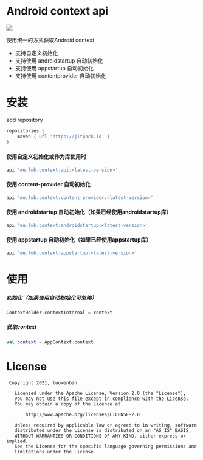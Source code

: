 # Android context api

[![](https://jitpack.io/v/ve3344/android-context.svg)](https://jitpack.io/#ve3344/android-context)

使用统一的方式获取Android context

- 支持自定义初始化
- 支持使用 androidstartup 自动初始化
- 支持使用 appstartup 自动初始化
- 支持使用 contentprovider 自动初始化

# 安装

add repository

```groovy
repositories {
    maven { url 'https://jitpack.io' }
}
```

#### 使用自定义初始化或作为库使用时

```groovy
api 'me.lwb.context:api:<latest-version>'
```

#### 使用 content-provider 自动初始化

```groovy
api 'me.lwb.context:content-provider:<latest-version>'
```

#### 使用 androidstartup 自动初始化（如果已经使用androidstartup库）

```groovy
api 'me.lwb.context:androidstartup:<latest-version>'
```

#### 使用 appstartup 自动初始化（如果已经使用appstartup库）

```groovy
api 'me.lwb.context:appstartup:<latest-version>'
```

# 使用

##### 初始化（如果使用自动初始化可忽略）

```kotlin
ContextHolder.contextInternal = context
```

##### 获取context

```kotlin
val context = AppContext.context
```

# License

``` license
 Copyright 2021, luowenbin 
  
   Licensed under the Apache License, Version 2.0 (the "License");
   you may not use this file except in compliance with the License.
   You may obtain a copy of the License at 
 
       http://www.apache.org/licenses/LICENSE-2.0 

   Unless required by applicable law or agreed to in writing, software
   distributed under the License is distributed on an "AS IS" BASIS,
   WITHOUT WARRANTIES OR CONDITIONS OF ANY KIND, either express or implied.
   See the License for the specific language governing permissions and
   limitations under the License.
```